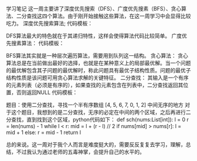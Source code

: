 ﻿学习笔记
这一周主要讲了深度优先搜索（DFS）、广度优先搜素（BFS）、贪心算法、二分查找这四个算法。由于刚开始接触这些算法，在这一周学习中会显得比较吃力。
深度优先搜索算法;
代码模板：

DFS算法最大的特色就在于其递归特性，这样会使得算法代码比较简单。
广度优先搜素算法：
代码模板：

BFS算法其实就是一种层次遍历算法，需要用到队列这一结构。
贪心算法：
贪心算法总是在当前做出最好的选择，也就是在某种意义上的局部最优解。当一个问题的最优解包含其子问题的最优解时，称此问题具有最优子结构性质。问题的最优子结构性质是该问题可用贪心算法求解的关键特征。
二分查找：
其输入是一个有序的元素列表（必须是有序的），如果查找的元素包含在列表中，二分查找返回其位置，否则返回NULL
代码模板：

题目：使用二分查找，寻找一个半有序数组 [4, 5, 6, 7, 0, 1, 2] 中间无序的地方
对于这个题目，我想到的是二分查找，无序的必定在中间的两个区域，之后再进行二分查找，直到找到这个区域，python代码如下：
def sch(nums:List[int]):
    l = 0
    r = len(nums) - 1
    while l < r:
        mid = l + (r - l) // 2
        if nums[mid] > nums[r]:
            l = mid + 1
        else:
            r = mid - 1
        return l

总的来说。这一周对于我个人而言是难度挺大的，需要反反复复去学习，理解，总结，不过我认为通过老师的五毒神掌，会提升自己的水平的。
